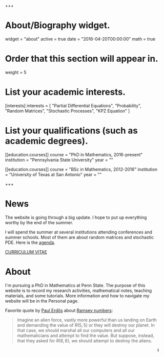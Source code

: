 +++
# About/Biography widget.
widget = "about"
active = true
date = "2016-04-20T00:00:00"
math = true

# Order that this section will appear in.
weight = 5

# List your academic interests.
[interests] 
  interests = [
    "Partial Differential Equations",
    "Probability",
    "Random Matrices",
    "Stochastic Processes",
    "KPZ Equation"
  ]

# List your qualifications (such as academic degrees).
[[education.courses]]
  course = "PhD in Mathematics, 2016-present"
  institution = "Pennsylvania State University"
  year = ""

[[education.courses]]
  course = "BSc in Mathematics, 2012-2016"
  institution = "University of Texas at San Antonio"
  year = ""
 
+++
# News

The website is going through a big update. I hope to put up everything worthy by the end of the summer.  

I will spend the summer at several institutions attending conferences and summer schools. Most of them are about random matrices and stochastic PDE. Here is the [agenda](/opportunities/). 
<p class="read-more" itemprop="mainEntityOfPage">
    <a href = "/files/CV_HaiLe.pdf" target = "_self" class="btn btn-primary btn-outline">
      CURRICULUM VITAE
    </a>
</p>

# About 

I'm pursuing a PhD in Mathematics at Penn State. The purpose of this website is to record my research activities, mathematical notes, teaching materials, and some tutorials. More information and how to navigate my website will be in the Personal page. 

Favorite quote by [Paul Erdős](https://en.wikipedia.org/wiki/Paul_Erd%C5%91s) about [Ramsey numbers](https://en.wikipedia.org/wiki/Ramsey_theory):

> Imagine an alien force, vastly more powerful than us landing on Earth and demanding the value of $R(5, 5)$ or they will destroy our planet. In that case, we should marshal all our computers and all our mathematicians and attempt to find the value. But suppose, instead, that they asked for $R(6, 6)$, we should attempt to destroy the aliens.



<marquee>HTML scrolling</marquee>



